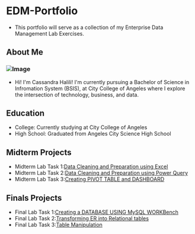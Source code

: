 # EDM-Portfolio
- This portfolio will serve as a collection of my Enterprise Data Management Lab Exercises.

## About Me
### ![Image](https://github.com/user-attachments/assets/a7a2ea27-cb29-4d8f-af57-d61c09a85950)
- Hi! I'm Cassandra Halili! I'm currently pursuing a Bachelor of Science in Infromation System (BSIS), at City College of Angeles where I explore the intersection of technology, business, and data.


## Education
- College: Currently studying at City College of Angeles
- High School: Graduated from Angeles City Science High School

## Midterm Projects
- Midterm Lab Task 1:[Data Cleaning and Preparation using Excel](https://cmhalili.github.io/Midterm-Lab-Task-1/)
- Midterm Lab Task 2:[Data Cleaning and Preparation using Power Query](https://cmhalili.github.io/Midterm-Lab-Task-2/)
- Midterm Lab Task 3:[Creating PIVOT TABLE and DASHBOARD](https://cmhalili.github.io/Midterm-Lab-task-3/)

## Finals Projects
- Final Lab Task 1:[Creating a DATABASE USING MySQL WORKBench](https://cmhalili.github.io/Final-Lab-Task-1/)
- Final Lab Task 2:[Transforming ER into Relational tables](https://cmhalili.github.io/Final-Lab-Task-2/)
- Final Lab Task 3:[Table Manipulation](https://cmhalili.github.io/Final-Lab-Task-3/)
